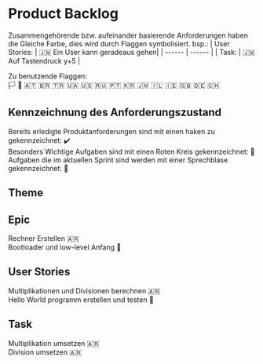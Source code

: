 # Product Backlog
Zusammengehörende bzw. aufeinander basierende Anforderungen haben die Gleiche Farbe, dies wird durch Flaggen symbolisiert.
bsp.:
| User Stories: | 🇯🇲 Ein User kann geradeaus gehen|
| ------ | ------ |
| Task:  | 🇯🇲 Auf Tastendruck y+5 |

Zu benutzende Flaggen: <br/>
🏳️ 🏴 🇦🇹 🇧🇷 🇹🇷 🇺🇦 🇺🇸 🇷🇺 🇵🇹 🇰🇷 🇯🇲 🇮🇱 🇮🇪 🇬🇧 🇩🇪 🇨🇭  <br/>

## Kennzeichnung des Anforderungszustand
Bereits erledigte Produktanforderungen sind mit einen haken zu gekennzeichnet: ✔️  <br/>
Besonders Wichtige Aufgaben sind mit einen Roten Kreis gekennzeichnet: 🛑 <br/>
Aufgaben die im aktuellen Sprint sind werden mit einer Sprechblase gekennzeichnet: 💬




## Theme

## Epic
Rechner Erstellen 🇦🇷 </br>
Bootloader und low-level Anfang 🏴 </br>
## User Stories
Multiplikationen und Divisionen berechnen 🇦🇷 </br>
Hello World programm erstellen und testen 🏴</br> 
## Task
Multiplikation umsetzen 🇦🇷 </br>
Division umsetzen 🇦🇷 </br>
